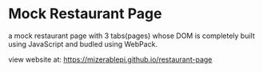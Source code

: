 # Mock Restaurant Page

a mock restaurant page with 3 tabs(pages) whose DOM is completely built using JavaScript and budled using WebPack. 

view website at: https://mizerablepi.github.io/restaurant-page